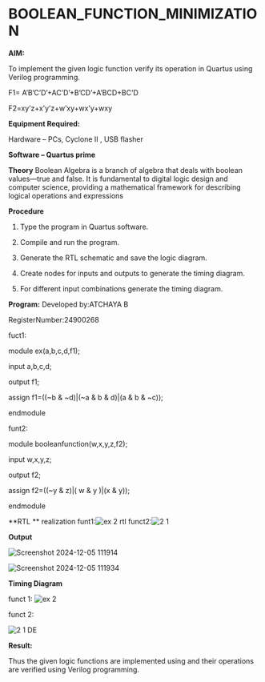 # BOOLEAN_FUNCTION_MINIMIZATION

**AIM:**

To implement the given logic function verify its operation in Quartus using Verilog programming.

F1= A’B’C’D’+AC’D’+B’CD’+A’BCD+BC’D 

F2=xy’z+x’y’z+w’xy+wx’y+wxy

**Equipment Required:**

Hardware – PCs, Cyclone II , USB flasher

**Software – Quartus prime**

**Theory**
Boolean Algebra is a branch of algebra that deals with boolean values—true and false. It is fundamental to digital logic design and computer science, providing a mathematical framework for describing logical operations and expressions



**Procedure**

1.	Type the program in Quartus software.

2.	Compile and run the program.

3.	Generate the RTL schematic and save the logic diagram.

4.	Create nodes for inputs and outputs to generate the timing diagram.

5.	For different input combinations generate the timing diagram.


**Program:**
Developed by:ATCHAYA B

RegisterNumber:24900268

fuct1:

module ex(a,b,c,d,f1);

input a,b,c,d;

output f1;

assign f1=((~b & ~d)|(~a & b & d)|(a & b & ~c));

endmodule


funt2:

module booleanfunction(w,x,y,z,f2);

input w,x,y,z;

output f2;

assign f2=((~y & z)|( w & y )|(x & y));

endmodule




**RTL ** realization
funt1:![ex 2 rtl](https://github.com/user-attachments/assets/b94334e8-fe45-4172-9785-6947e535a3f5)
funct2:![2 1](https://github.com/user-attachments/assets/caa54cbb-3153-440c-9017-306ce8e2710d)


**Output**


![Screenshot 2024-12-05 111914](https://github.com/user-attachments/assets/663cc4a6-92a6-43d7-bd91-682d02da33d2)

![Screenshot 2024-12-05 111934](https://github.com/user-attachments/assets/0dfb9c1d-be25-41bc-83e3-2b704d83b54d)



**Timing Diagram**

funct 1:
![ex 2](https://github.com/user-attachments/assets/9cbce2c8-30a7-44f6-ae1d-f887fb18e929)

funct 2:

![2 1 DE](https://github.com/user-attachments/assets/3e392e0a-13ac-4bf6-819e-96d83a8e4b83)


**Result:**

Thus the given logic functions are implemented using and their operations are verified using Verilog programming.

